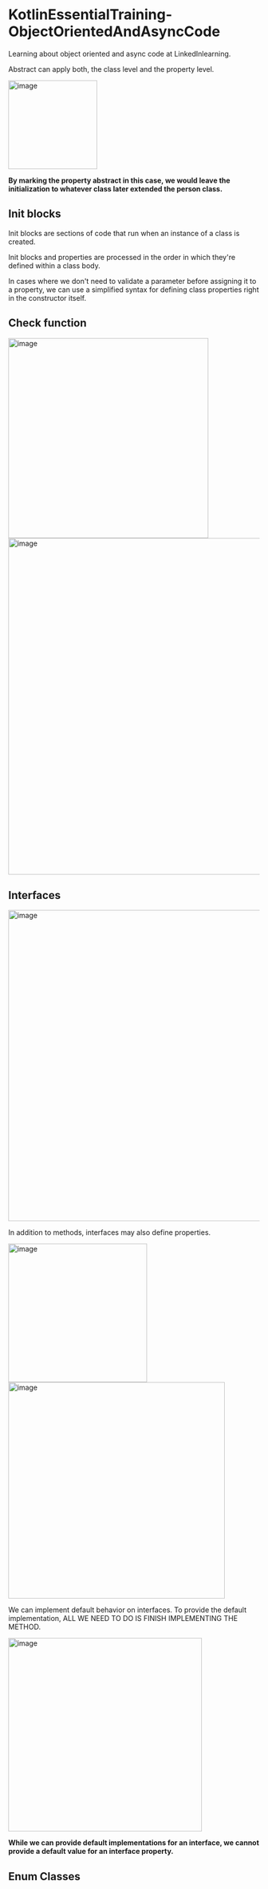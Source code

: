 # KotlinEssentialTraining-ObjectOrientedAndAsyncCode
Learning about object oriented and async code at LinkedInlearning.


Abstract can apply both, the class level and the property level.

<img width="178" alt="image" src="https://user-images.githubusercontent.com/66931789/185804232-2a8ae7b3-07e0-4c14-b9ee-faf98c6b8037.png">

**By marking the property abstract in this case, we would leave the initialization to whatever class later extended the person class.**

## Init blocks
Init blocks are sections of code that run when an instance of a class is created. 

Init blocks and properties are processed in the order in which they're defined within a class body. 

In cases where we don't need to validate a parameter before assigning it to a property, we can use a simplified syntax for defining class properties right in the constructor itself. 

## Check function

<img width="401" alt="image" src="https://user-images.githubusercontent.com/66931789/185804502-51d75ee6-e64a-44e8-8a21-a6b97243c67b.png">

<img width="675" alt="image" src="https://user-images.githubusercontent.com/66931789/185804529-e81504d1-ef25-44b2-9531-afa872709057.png">

## Interfaces

<img width="624" alt="image" src="https://user-images.githubusercontent.com/66931789/186190273-a6d86e77-081a-4280-8d15-0293dbafbbd1.png">

In addition to methods, interfaces may also define properties.

<img width="278" alt="image" src="https://user-images.githubusercontent.com/66931789/186191417-11bbf34d-863b-4839-beaf-b0314f04b19d.png">

<img width="434" alt="image" src="https://user-images.githubusercontent.com/66931789/186191666-29984be6-9419-4a59-9403-8700df866adf.png">

We can implement default behavior on interfaces. To provide the default implementation, ALL WE NEED TO DO IS FINISH IMPLEMENTING THE METHOD.

<img width="388" alt="image" src="https://user-images.githubusercontent.com/66931789/186192428-e90b20b0-814f-4674-b99a-9116832b0283.png">

**While we can provide default implementations for an interface, we cannot provide a default value for an interface property.**

## Enum Classes








